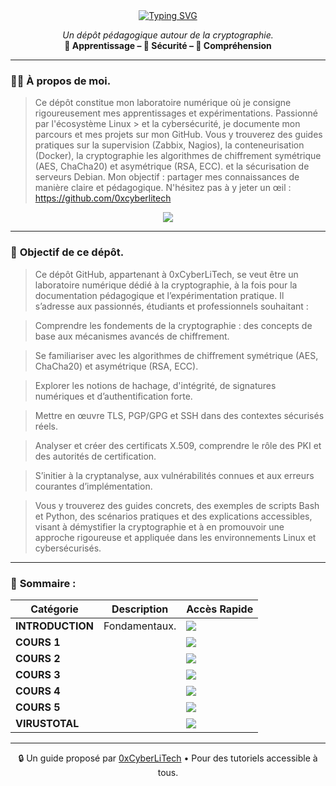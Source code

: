 <div align="center">

<a href="https://github.com/0xCyberLiTech">
  <img src="https://readme-typing-svg.herokuapp.com?font=Fira+Code&size=32&pause=1000&color=33FF33&center=true&vCenter=true&width=650&lines=CRYPTOGRAPHIE;CHIFFREMENT+SYMÉTRIQUE;CHIFFREMENT+ASYMÉTRIQUE;CLÉS+ET+CERTIFICATS;INTÉGRITÉ+ET+AUTHENTICITÉ;PROTOCOLES+SÉCURISÉS+%28TLS%2FPGP%29;CRYPTANALYSE+ET+VULNÉRABILITÉS" alt="Typing SVG" />
</a>

<p align="center">
  <em>Un dépôt pédagogique autour de la cryptographie.</em><br>
  <b>📘 Apprentissage – 🔐 Sécurité – 🧠 Compréhension</b>
</p>

</div>

---

### 👨‍💻 **À propos de moi.**

> Ce dépôt constitue mon laboratoire numérique où je consigne rigoureusement mes apprentissages et expérimentations. Passionné par l'écosystème Linux > et la cybersécurité, je
> documente mon parcours et mes projets sur mon GitHub. Vous y trouverez des guides pratiques sur la supervision (Zabbix,
> Nagios), la conteneurisation (Docker), la cryptographie les algorithmes de chiffrement symétrique (AES, ChaCha20) et asymétrique (RSA, ECC).  et la
> sécurisation de serveurs Debian. Mon objectif : partager mes connaissances de manière claire et pédagogique. N'hésitez pas à y jeter un œil : https://github.com/0xcyberlitech

<p align="center">
  <a href="https://skillicons.dev">
    <img src="https://skillicons.dev/icons?i=linux,debian,bash,docker,nginx,grafana,prometheus,git,vim" />
  </a>
</p>

---

### 🎯 **Objectif de ce dépôt.**

> Ce dépôt GitHub, appartenant à 0xCyberLiTech, se veut être un laboratoire numérique dédié à la cryptographie, à la fois pour la documentation pédagogique et l’expérimentation pratique. Il s’adresse aux
> passionnés, étudiants et professionnels souhaitant :

> Comprendre les fondements de la cryptographie : des concepts de base aux mécanismes avancés de chiffrement.

> Se familiariser avec les algorithmes de chiffrement symétrique (AES, ChaCha20) et asymétrique (RSA, ECC).

> Explorer les notions de hachage, d'intégrité, de signatures numériques et d’authentification forte.

> Mettre en œuvre TLS, PGP/GPG et SSH dans des contextes sécurisés réels.

> Analyser et créer des certificats X.509, comprendre le rôle des PKI et des autorités de certification.

> S’initier à la cryptanalyse, aux vulnérabilités connues et aux erreurs courantes d’implémentation.

> Vous y trouverez des guides concrets, des exemples de scripts Bash et Python, des scénarios pratiques et des explications accessibles, visant à démystifier la cryptographie et à en promouvoir une approche
> rigoureuse et appliquée dans les environnements Linux et cybersécurisés.

---

### 🧭 **Sommaire :**

<div align="center">

| Catégorie         | Description                                                                 | Accès Rapide                                                                                                                              |
|-------------------|-----------------------------------------------------------------------------|-------------------------------------------------------------------------------------------------------------------------------------------|
| **INTRODUCTION** | Fondamentaux.  | [<img src="https://img.shields.io/badge/EXPLORER-brightgreen?style=for-the-badge&logo=github&logoColor=white">](CYBERSECURITE-CRYPTOGRAPHIE-introduction.md) |
| **COURS 1** |                     | [<img src="https://img.shields.io/badge/EXPLORER-red?style=for-the-badge&logo=github&logoColor=white">]() |
| **COURS 2** |                     | [<img src="https://img.shields.io/badge/EXPLORER-red?style=for-the-badge&logo=github&logoColor=white">]() |
| **COURS 3** |                     | [<img src="https://img.shields.io/badge/EXPLORER-red?style=for-the-badge&logo=github&logoColor=white">]() |
| **COURS 4** |                     | [<img src="https://img.shields.io/badge/EXPLORER-red?style=for-the-badge&logo=github&logoColor=white">]() |
| **COURS 5** |                     | [<img src="https://img.shields.io/badge/EXPLORER-red?style=for-the-badge&logo=github&logoColor=white">]() |
| **VIRUSTOTAL** |                  | [<img src="https://img.shields.io/badge/EXPLORER-red?style=for-the-badge&logo=github&logoColor=white">]() |

</div>

---

<p align="center">
  🔒 Un guide proposé par <a href="https://github.com/0xCyberLiTech">0xCyberLiTech</a> • Pour des tutoriels accessible à tous.
</p>
